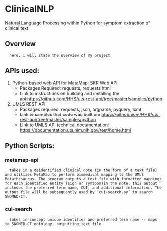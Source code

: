 # ClinicalNLP
Natural Language Processing within Python for symptom extraction of clinical text


## Overview
      here, i will state the overview of my project

## APIs used:  
1.	Python-based web API for MetaMap: SKR Web API 
      -  Packages Required: requests, requests html
      - Link to instructions on building and installing the api:https://github.com/HHS/uts-rest-api/tree/master/samples/python 
2.    UMLS REST API 
      - Packages required: requests, json, argparse, pyquery, lxml 
      - Link to samples that code was built on: https://github.com/HHS/uts-rest-api/tree/master/samples/python
      - Link to UMLS API technical documentation: https://documentation.uts.nlm.nih.gov/rest/home.html

## Python Scripts: 

### metamap-api 
      takes in a deidentified clinical note (in the form of a text file) and utilizes MetaMap to perform biomedical mapping to the UMLS Metathesaurus. The program outputs a text file with formatted mappings for each identified entity (sign or symtpom)in the note; this output includes the preferred term name, CUI, and additional information. The output file will be subsequently used by ‘cui-search.py’ to search SNOMED-CT.

### cui-search
      takes in concept unique identifier and preferred term name -- maps to SNOMED-CT ontology, outputting text file



